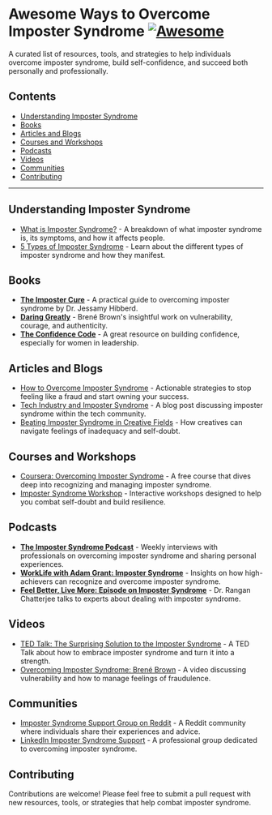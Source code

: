 # Awesome Ways to Overcome Imposter Syndrome [![Awesome](https://awesome.re/badge.svg)](https://awesome.re)

A curated list of resources, tools, and strategies to help individuals overcome imposter syndrome, build self-confidence, and succeed both personally and professionally.

## Contents
- [Understanding Imposter Syndrome](#understanding-imposter-syndrome)
- [Books](#books)
- [Articles and Blogs](#articles-and-blogs)
- [Courses and Workshops](#courses-and-workshops)
- [Podcasts](#podcasts)
- [Videos](#videos)
- [Communities](#communities)
- [Contributing](#contributing)

---

## Understanding Imposter Syndrome
- [What is Imposter Syndrome?](https://www.apa.org/monitor/2021/06/ce-imposter-syndrome) - A breakdown of what imposter syndrome is, its symptoms, and how it affects people.
- [5 Types of Imposter Syndrome](https://www.themuse.com/advice/5-different-types-of-impostor-syndrome-and-how-to-deal-with-each-one) - Learn about the different types of imposter syndrome and how they manifest.

## Books
- **[The Imposter Cure](https://www.amazon.com/Imposter-Cure-Overcoming-Feeling-Inadequate/dp/1783253061)** - A practical guide to overcoming imposter syndrome by Dr. Jessamy Hibberd.
- **[Daring Greatly](https://www.amazon.com/Daring-Greatly-Courage-Vulnerable-Transforms/dp/1592408419)** - Brené Brown's insightful work on vulnerability, courage, and authenticity.
- **[The Confidence Code](https://www.amazon.com/Confidence-Code-Science-Art-Self-Assurance/dp/006223062X)** - A great resource on building confidence, especially for women in leadership.

## Articles and Blogs
- [How to Overcome Imposter Syndrome](https://hbr.org/2021/02/overcoming-imposter-syndrome) - Actionable strategies to stop feeling like a fraud and start owning your success.
- [Tech Industry and Imposter Syndrome](https://thenextweb.com/news/overcoming-imposter-syndrome-in-tech) - A blog post discussing imposter syndrome within the tech community.
- [Beating Imposter Syndrome in Creative Fields](https://99u.adobe.com/articles/70668/the-imposter-syndrome-how-to-cope-with-feeling-like-a-fraud) - How creatives can navigate feelings of inadequacy and self-doubt.

## Courses and Workshops
- [Coursera: Overcoming Imposter Syndrome](https://www.coursera.org/learn/overcoming-imposter-syndrome) - A free course that dives deep into recognizing and managing imposter syndrome.
- [Imposter Syndrome Workshop](https://www.eventbrite.com/e/imposter-syndrome-workshop-overcoming-the-feeling-of-not-belonging-tickets-125636331345) - Interactive workshops designed to help you combat self-doubt and build resilience.

## Podcasts
- **[The Imposter Syndrome Podcast](https://open.spotify.com/show/3Hp2CjPjWQWyb35OlLjeVQ)** - Weekly interviews with professionals on overcoming imposter syndrome and sharing personal experiences.
- **[WorkLife with Adam Grant: Imposter Syndrome](https://www.ted.com/podcasts/worklife)** - Insights on how high-achievers can recognize and overcome imposter syndrome.
- **[Feel Better, Live More: Episode on Imposter Syndrome](https://drchatterjee.com/feel-better-live-more-episode-48-imposter-syndrome)** - Dr. Rangan Chatterjee talks to experts about dealing with imposter syndrome.

## Videos
- [TED Talk: The Surprising Solution to the Imposter Syndrome](https://www.ted.com/talks/mike_cannon_brookes_the_surprising_solution_to_the_impostor_syndrome) - A TED Talk about how to embrace imposter syndrome and turn it into a strength.
- [Overcoming Imposter Syndrome: Brené Brown](https://www.youtube.com/watch?v=9sE3FVX2ewI) - A video discussing vulnerability and how to manage feelings of fraudulence.

## Communities
- [Imposter Syndrome Support Group on Reddit](https://www.reddit.com/r/ImposterSyndrome/) - A Reddit community where individuals share their experiences and advice.
- [LinkedIn Imposter Syndrome Support](https://www.linkedin.com/groups/8987283/) - A professional group dedicated to overcoming imposter syndrome.
  
## Contributing
Contributions are welcome! Please feel free to submit a pull request with new resources, tools, or strategies that help combat imposter syndrome.
